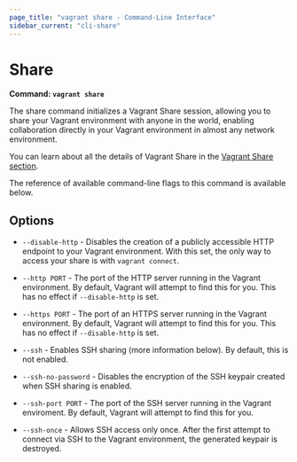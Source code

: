 ```yaml
---
page_title: "vagrant share - Command-Line Interface"
sidebar_current: "cli-share"
---
```


# Share

**Command: `vagrant share`**

The share command initializes a Vagrant Share session, allowing you to
share your Vagrant environment with anyone in the world, enabling collaboration
directly in your Vagrant environment in almost any network environment.

You can learn about all the details of Vagrant Share in the
[Vagrant Share section](/v2/share/index.html).

The reference of available command-line flags to this command
is available below.

## Options

* `--disable-http` - Disables the creation of a publicly accessible
  HTTP endpoint to your Vagrant environment. With this set, the only way
  to access your share is with `vagrant connect`.

* `--http PORT` - The port of the HTTP server running in the Vagrant
  environment. By default, Vagrant will attempt to find this for you.
  This has no effect if `--disable-http` is set.

* `--https PORT` - The port of an HTTPS server running in the Vagrant
  environment. By default, Vagrant will attempt to find this for you.
  This has no effect if `--disable-http` is set.

* `--ssh` - Enables SSH sharing (more information below). By default, this
  is not enabled.

* `--ssh-no-password` - Disables the encryption of the SSH keypair created
  when SSH sharing is enabled.

* `--ssh-port PORT` - The port of the SSH server running in the Vagrant
  enviroment. By default, Vagrant will attempt to find this for you.

* `--ssh-once` - Allows SSH access only once. After the first attempt to
  connect via SSH to the Vagrant environment, the generated keypair is
  destroyed.


